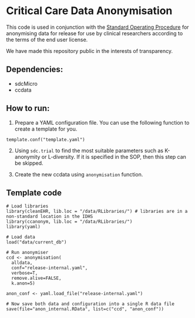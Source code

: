 # Critical Care Data Anonymisation

This code is used in conjunction with the [Standard Operating Procedure](https://github.com/UCL-HIC/ccanonym/blob/master/inst/SOP%20data%20release.pdf) for anonymising data for release for use by clinical researchers according to the terms of the end user license.

We have made this repository public in the interests of transparency.

## Dependencies:
* sdcMicro
* ccdata

## How to run:
1. Prepare a YAML configuration file. You can use the following function to
create a template for you.
```
template.conf("template.yaml")
```

2. Using `sdc.trial` to find the most suitable parameters such as K-anonymity
or L-diversity. If it is specified in the SOP, then this step can be skipped.

3. Create the new ccdata using `anonymisation` function.


## Template code

```
# Load libraries
library(cleanEHR, lib.loc = "/data/RLibraries/") # libraries are in a non-standard location in the IDHS
library(ccanonym, lib.loc = "/data/RLibraries/")
library(yaml)

# Load data
load("data/current_db")

# Run anonymiser
ccd <- anonymisation(
  alldata,
  conf="release-internal.yaml",
  verbose=T,
  remove.alive=FALSE,
  k.anon=5)

anon_conf <- yaml.load_file("release-internal.yaml")

# Now save both data and configuration into a single R data file
save(file="anon_internal.RData", list=c("ccd", "anon_conf"))
```
